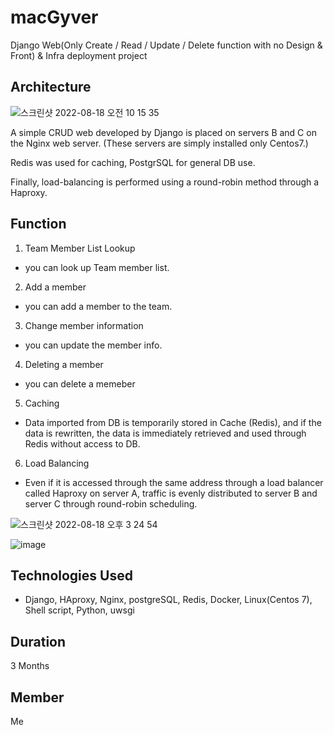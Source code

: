 # macGyver
Django Web(Only Create / Read / Update / Delete function with no Design & Front) & Infra deployment project 



## Architecture

![스크린샷 2022-08-18 오전 10 15 35](https://user-images.githubusercontent.com/47707808/185270820-fca3f02a-ca91-4fa8-ad02-7b3deac4dac0.png)

A simple CRUD web developed by Django is placed on servers B and C on the Nginx web server.
(These servers are simply installed only Centos7.)

Redis was used for caching, PostgrSQL for general DB use.

Finally, load-balancing is performed using a round-robin method through a Haproxy.

## Function

1. Team Member List Lookup
  - you can look up Team member list. 
2. Add a member
  - you can add a member to the team.
3. Change member information
  - you can update the member info.
4. Deleting a member
  - you can delete a memeber
5. Caching 
  - Data imported from DB is temporarily stored in Cache (Redis), and if the data is rewritten, the data is immediately retrieved and used through Redis without access to DB.
6. Load Balancing
  - Even if it is accessed through the same address through a load balancer called Haproxy on server A, traffic is evenly distributed to server B and server C through round-robin scheduling.


![스크린샷 2022-08-18 오후 3 24 54](https://user-images.githubusercontent.com/47707808/185309511-5a96595e-b07f-47e9-93f8-5e5686150eb0.png)

![image](https://user-images.githubusercontent.com/47707808/185310218-bf89706a-b5cc-4c26-87bc-d58c2238f9be.png)


## Technologies Used

- Django, HAproxy, Nginx, postgreSQL, Redis, Docker, Linux(Centos 7), Shell script, Python, uwsgi

## Duration
3 Months

## Member
Me

